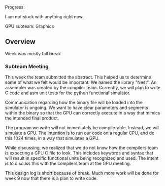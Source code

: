 Progress:

I am not stuck with anything right now.

GPU subteam: Graphics

## Overview

Week was mostly fall break

### Subteam Meeting

This week the team submitted the abstract. This helped us to determine some of what we felt would be important. We named the library "Nest". An assembler was created by the compiler team. Currently, we will plan to write C code and asm unit tests for the python functional simulator.

Communication regarding how the binary file will be loaded into the simulator is ongoing. We want to have clear parameters and segments within the binary so that the GPU can correctly execute in a way that mimics the intended final product. 

The program we write will not immediately be compile-able. Instead, we will simulate a GPU. The intention is to run our code on a regular CPU, and do this 1024 times, in a way that simulates a GPU. 

While discussing, we realized that we do not know how the compilers team is expecting a GPU C file to look. This includes keywords and syntax that will result in specific functional units being recognized and used. The intent is to discuss this with the compilers team at the GPU meeting.

This design log is short because of break. Much more work will be done for week 9 now that there is a plan to write code.